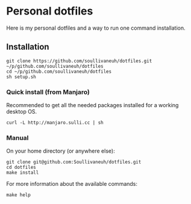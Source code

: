 # Personal dotfiles

Here is my personal dotfiles and a way to run one command installation.




## Installation

```
git clone https://github.com/soullivaneuh/dotfiles.git ~/p/github.com/soullivaneuh/dotfiles
cd ~/p/github.com/soullivaneuh/dotfiles
sh setup.sh
```

### Quick install (from Manjaro)

Recommended to get all the needed packages installed for a working desktop OS.

```
curl -L http://manjaro.sulli.cc | sh
```

### Manual

On your home directory (or anywhere else):

```
git clone git@github.com:Soullivaneuh/dotfiles.git
cd dotfiles
make install
```

For more information about the available commands:

```
make help
```
